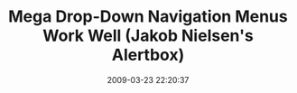 ---
date: 2009-03-23 22:20:37
link:
  source: delicious
  source_url: https://del.icio.us/roytang
  text: Mega Drop-Down Navigation Menus Work Well (Jakob Nielsen's Alertbox)
  url: http://www.useit.com/alertbox/mega-dropdown-menus.html
slug: mega-drop-down-navigation-menus-work-well-jakob-nielsen-s-alertbox
source: delicious
tags:
- webdesign
- javascript
- usability
title: Mega Drop-Down Navigation Menus Work Well (Jakob Nielsen's Alertbox)
---
